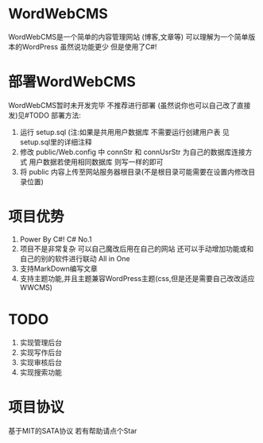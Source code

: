 # WordWebCMS
WordWebCMS是一个简单的内容管理网站 (博客,文章等)
可以理解为一个简单版本的WordPress 虽然说功能更少 但是使用了C#!

# 部署WordWebCMS
WordWebCMS暂时未开发完毕 不推荐进行部署 (虽然说你也可以自己改了直接发)见#TODO
部署方法:
1. 运行 setup.sql (注:如果是共用用户数据库 不需要运行创建用户表 见setup.sql里的详细注释
2. 修改 public/Web.config 中 connStr 和 connUsrStr 为自己的数据库连接方式 用户数据若使用相同数据库 则写一样的即可
3. 将 public 内容上传至网站服务器根目录(不是根目录可能需要在设置内修改目录位置)

# 项目优势
1. Power By C#! C# No.1
2. 项目不是非常复杂 可以自己魔改后用在自己的网站 还可以手动增加功能或和自己的别的软件进行联动 All in One
3. 支持MarkDown编写文章
4. 支持主题功能,并且主题兼容WordPress主题(css,但是还是需要自己改改适应WWCMS)

# TODO
1. 实现管理后台
2. 实现写作后台
3. 实现审核后台
4. 实现搜索功能

# 项目协议
基于MIT的SATA协议 若有帮助请点个Star 
